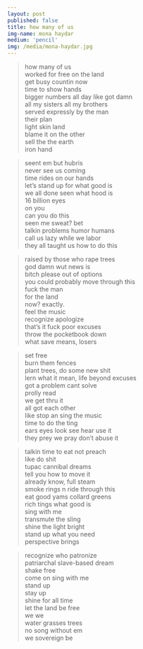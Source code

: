 ```yaml
---
layout: post
published: false
title: how many of us
img-name: mona haydar
medium: 'pencil'
img: /media/mona-haydar.jpg
---
```

>how many of us  
worked for free on the land   
get busy countin now  
time to show hands  
bigger numbers all day like got damn  
all my sisters all my brothers  
served expressly by the man  
their plan  
light skin land  
blame it on the other  
sell the the earth  
iron hand  
  
>seent em but hubris  
never see us coming  
time rides on our hands  
let’s stand up for what good is  
we all done seen what hood is  
16 billion eyes  
on you  
can you do this  
seen me sweat? bet  
talkin problems humor humans  
call us lazy while we labor  
they all taught us how to do this  
  
>raised by those who rape trees  
god damn wut news is  
bitch please out of options  
you could probably move through this  
fuck the man  
for the land  
now? exactly.  
feel the music  
recognize apologize  
that’s it fuck poor excuses  
throw the pocketbook down  
what save means, losers  
  
>set free  
burn them fences   
plant trees, do some new shit  
lern what it mean, life beyond excuses  
got a problem cant solve  
prolly read  
we get thru it  
all got each other  
like stop an sing the music  
time to do the ting  
ears eyes look see hear use it  
they prey we pray don’t abuse it  
  
>talkin time to eat not preach  
like do shit  
tupac cannibal dreams  
tell you how to move it  
already know, full steam  
smoke rings n ride through this  
eat good yams collard greens  
rich tings what good is  
sing with me  
transmute the sling  
shine the light bright  
stand up what you need  
perspective brings  
  
>recognize who patronize  
patriarchal slave-based dream  
shake free  
come on sing with me  
stand up  
stay up  
shine for all time  
let the land be free  
we we  
water grasses trees  
no song without em  
we sovereign be  